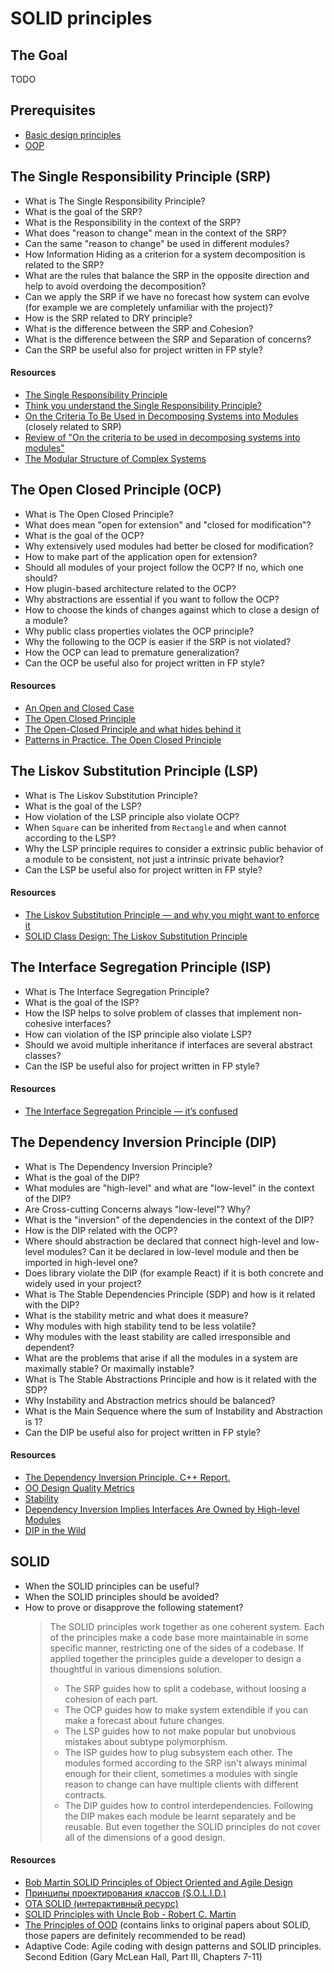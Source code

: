 # SOLID principles

## The Goal
TODO

## Prerequisites
* [Basic design principles](./design.md)
* [OOP](./oop.md)


## The Single Responsibility Principle (SRP)
* What is The Single Responsibility Principle?
* What is the goal of the SRP?
* What is the Responsibility in the context of the SRP?
* What does "reason to change" mean in the context of the SRP?
* Can the same "reason to change" be used in different modules?
* How Information Hiding as a criterion for a system decomposition is related to the SRP?
* What are the rules that balance the SRP in the opposite direction and help to avoid overdoing the decomposition?
* Can we apply the SRP if we have no forecast how system can evolve (for example we are completely unfamiliar with the project)?
* How is the SRP related to DRY principle?
* What is the difference between the SRP and Cohesion?
* What is the difference between the SRP and Separation of concerns?
* Can the SRP be useful also for project written in FP style?

#### Resources
* [The Single Responsibility Principle](https://blog.cleancoder.com/uncle-bob/2014/05/08/SingleReponsibilityPrinciple.html)
* [Think you understand the Single Responsibility Principle?](https://hackernoon.com/you-dont-understand-the-single-responsibility-principle-abfdd005b137)
* [On the Criteria To Be Used in Decomposing Systems into Modules](https://www.cs.umd.edu/class/spring2003/cmsc838p/Design/criteria.pdf) (closely related to SRP)
* [Review of "On the criteria to be used in decomposing systems into modules"](https://blog.acolyer.org/2016/09/05/on-the-criteria-to-be-used-in-decomposing-systems-into-modules/)
* [The Modular Structure of Complex Systems](https://www.researchgate.net/publication/2814490_The_Modular_Structure_of_Complex_Systems)


## The Open Closed Principle (OCP)
* What is The Open Closed Principle?
* What does mean "open for extension" and "closed for modification"?
* What is the goal of the OCP?
* Why extensively used modules had better be closed for modification?
* How to make part of the application open for extension?
* Should all modules of your project follow the OCP? If no, which one should?
* How plugin-based architecture related to the OCP?
* Why abstractions are essential if you want to follow the OCP?
* How to choose the kinds of changes against which to close a design of a module?
* Why public class properties violates the OCP principle?
* Why the following to the OCP is easier if the SRP is not violated?
* How the OCP can lead to premature generalization?
* Can the OCP be useful also for project written in FP style?

#### Resources
* [An Open and Closed Case](http://blog.cleancoder.com/uncle-bob/2013/03/08/AnOpenAndClosedCase.html)
* [The Open Closed Principle](https://blog.cleancoder.com/uncle-bob/2014/05/12/TheOpenClosedPrinciple.html)
* [The Open-Closed Principle and what hides behind it](https://hackernoon.com/the-open-closed-principle-c3dc45419784)
* [Patterns in Practice. The Open Closed Principle](https://docs.microsoft.com/en-us/archive/msdn-magazine/2008/june/patterns-in-practice-the-open-closed-principle)


## The Liskov Substitution Principle (LSP)
* What is The Liskov Substitution Principle?
* What is the goal of the LSP?
* How violation of the LSP principle also violate OCP?
* When `Square` can be inherited from `Rectangle` and when cannot according to the LSP?
* Why the LSP principle requires to consider a extrinsic public behavior of a module to be consistent, not just a intrinsic private behavior?
* Can the LSP be useful also for project written in FP style?

#### Resources
* [The Liskov Substitution Principle — and why you might want to enforce it](https://medium.com/hackernoon/the-liskov-substitution-principle-and-why-you-might-want-to-enforce-it-6f5bbb05c06d)
* [SOLID Class Design: The Liskov Substitution Principle](https://www.tomdalling.com/blog/software-design/solid-class-design-the-liskov-substitution-principle/)


## The Interface Segregation Principle (ISP)
* What is The Interface Segregation Principle?
* What is the goal of the ISP?
* How the ISP helps to solve problem of classes that implement non-cohesive interfaces?
* How can violation of the ISP principle also violate LSP?
* Should we avoid multiple inheritance if interfaces are several abstract classes?
* Can the ISP be useful also for project written in FP style?

#### Resources
* [The Interface Segregation Principle — it’s confused](https://medium.com/@jim_ej/the-interface-segregation-principle-its-confused-aa856de97d36)


## The Dependency Inversion Principle (DIP)
* What is The Dependency Inversion Principle?
* What is the goal of the DIP?
* What modules are "high-level" and what are "low-level" in the context of the DIP?
* Are Cross-cutting Concerns always "low-level"? Why?
* What is the "inversion" of the dependencies in the context of the DIP?
* How is the DIP related with the OCP?
* Where should abstraction be declared that connect high-level and low-level modules? Can it be declared in low-level module and then be imported in high-level one?
* Does library violate the DIP (for example React) if it is both concrete and widely used in your project?
* What is The Stable Dependencies Principle (SDP) and how is it related with the DIP?
* What is the stability metric and what does it measure?
* Why modules with high stability tend to be less volatile?
* Why modules with the least stability are called irresponsible and dependent?
* What are the problems that arise if all the modules in a system are maximally stable? Or maximally instable?
* What is The Stable Abstractions Principle and how is it related with the SDP?
* Why Instability and Abstraction metrics should be balanced?
* What is the Main Sequence where the sum of Instability and Abstraction is 1?
* Can the DIP be useful also for project written in FP style?


#### Resources
* [The Dependency Inversion Principle. C++ Report.](https://www.labri.fr/perso/clement/enseignements/ao/DIP.pdf)
* [OO Design Quality Metrics](https://linux.ime.usp.br/~joaomm/mac499/arquivos/referencias/oodmetrics.pdf)
* [Stability](https://drive.google.com/file/d/0BwhCYaYDn8EgZjI3OTU4ZTAtYmM4Mi00MWMyLTgxN2YtMzk5YTY1NTViNTBh/view)
* [Dependency Inversion Implies Interfaces Are Owned by High-level Modules](https://mikhail.io/2016/05/dependency-inversion-implies-interfaces-are-owned-by-high-level-modules/)
* [DIP in the Wild](https://martinfowler.com/articles/dipInTheWild.html)


## SOLID
* When the SOLID principles can be useful?
* When the SOLID principles should be avoided?
* How to prove or disapprove the following statement?
  > The SOLID principles work together as one coherent system.
  > Each of the principles make a code base more maintainable in some specific manner, restricting one of the sides of a codebase.
  > If applied together the principles guide a developer to design a thoughtful in various dimensions solution.
  > * The SRP guides how to split a codebase, without loosing a cohesion of each part.
  > * The OCP guides how to make system extendible if you can make a forecast about future changes.
  > * The LSP guides how to not make popular but unobvious mistakes about subtype polymorphism.
  > * The ISP guides how to plug subsystem each other. The modules formed according to the SRP isn't always minimal enough for their client, sometimes a modules with single reason to change can have multiple clients with different contracts.
  > * The DIP guides how to control interdependencies. Following the DIP makes each module be learnt separately and be reusable.
  > But even together the SOLID principles do not cover all of the dimensions of a good design.

#### Resources
* [Bob Martin SOLID Principles of Object Oriented and Agile Design](https://www.youtube.com/watch?v=TMuno5RZNeE)
* [Принципы проектирования классов (S.O.L.I.D.)](https://blog.byndyu.ru/2009/10/solid.html)
* [OTA SOLID (интерактивный ресурс)](https://ota-solid.now.sh)
* [SOLID Principles with Uncle Bob - Robert C. Martin](https://www.hanselminutes.com/145/solid-principles-with-uncle-bob-robert-c-martin)
* [The Principles of OOD](http://butunclebob.com/ArticleS.UncleBob.PrinciplesOfOod) (contains links to original papers about SOLID, those papers are definitely recommended to be read)
* Adaptive Code: Agile coding with design patterns and SOLID principles. Second Edition (Gary McLean Hall, Part III, Chapters 7-11)
